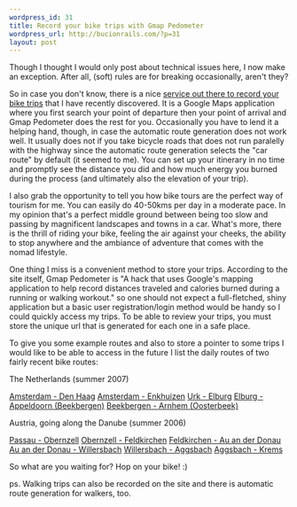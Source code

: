 ```yaml
--- 
wordpress_id: 31
title: Record your bike trips with Gmap Pedometer
wordpress_url: http://bucionrails.com/?p=31
layout: post
---
```

Though I thought I would only post about technical issues here, I now make an exception. After all, (soft) rules are for breaking occasionally, aren't they?

So in case you don't know, there is a nice <a title="Gmap Pedometer" href="http://www.gmap-pedometer.com/" target="_blank">service out there to record your bike trips</a> that I have recently discovered. It is a Google Maps application where you first search your point of departure then your point of arrival and Gmap Pedometer does the rest for you. Occasionally you have to lend it a helping hand, though, in case the automatic route generation does not work well. It usually does not if you take bicycle roads that does not run paralelly with the highway since the automatic route generation selects the "car route" by default (it seemed to me). You can set up your itinerary in no time and promptly see the distance you did and how much energy you burned during the process (and ultimately also the elevation of your trip).

I also grab the opportunity to tell you how bike tours are the perfect way of tourism for me. You can easily do 40-50kms per day in a moderate pace. In my opinion that's a perfect middle ground between being too slow and passing by magnificent landscapes and towns in a car. What's more, there is the thrill of riding your bike, feeling the air against your cheeks, the ability to stop anywhere and the ambiance of adventure that comes with the nomad lifestyle.

One thing I miss is a convenient method to store your trips. According to the site itself, Gmap Pedometer is "A hack that uses Google's mapping application to help record distances traveled and calories burned during a running or walking workout." so one should not expect a full-fletched, shiny application but a basic user registration/login method would be handy so I could quickly access my trips. To be able to review your trips, you must store the unique url that is generated for each one in a safe place.

To give you some example routes and also to store a pointer to some trips I would like to be able to access in the future I list the daily routes of two fairly recent bike routes:

The Netherlands (summer 2007)

<a href="http://www.gmap-pedometer.com/?r=2438133" target="_blank">Amsterdam - Den Haag</a>
<a href="http://www.gmap-pedometer.com/?r=2438137" target="_blank">Amsterdam - Enkhuizen</a>
<a href="http://www.gmap-pedometer.com/?r=2438142" target="_blank">Urk - Elburg</a>
<a href="http://www.gmap-pedometer.com/?r=2438147" target="_blank">Elburg - Appeldoorn (Beekbergen)</a>
<a href="http://www.gmap-pedometer.com/?r=2438149" target="_blank">Beekbergen - Arnhem (Oosterbeek)</a>

Austria, going along the Danube (summer 2006)

<a href="http://www.gmap-pedometer.com/?r=2438164" target="_blank">Passau - Obernzell</a>
<a href="http://www.gmap-pedometer.com/?r=2438172" target="_blank">Obernzell - Feldkirchen</a>
<a href="http://www.gmap-pedometer.com/?r=2438183" target="_blank">Feldkirchen - Au an der Donau</a>
<a href="http://www.gmap-pedometer.com/?r=2438189" target="_blank">Au an der Donau - Willersbach</a>
<a href="http://www.gmap-pedometer.com/?r=2438194" target="_blank">Willersbach - Aggsbach</a>
<a href="http://www.gmap-pedometer.com/?r=2438196" target="_blank">Aggsbach - Krems</a>

So what are you waiting for? Hop on your bike! :)

ps. Walking trips can also be recorded on the site and there is automatic route generation for walkers, too.
